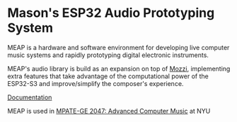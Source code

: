 # Mason's ESP32 Audio Prototyping System

MEAP is a hardware and software environment for developing live computer music systems and rapidly prototyping digital electronic instruments.

MEAP's audio library is build as an expansion on top of [Mozzi](https://sensorium.github.io/Mozzi/), implementing extra features that take advantage of the computational power of the ESP32-S3 and improve/simplify the composer's experience.

[Documentation](https://masonmann.online/electronics/meap)


MEAP is used in [MPATE-GE 2047: Advanced Computer Music](https://masonmann.online/2047) at NYU
